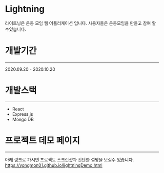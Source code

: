# Lightning
라이트닝은 운동 모임 웹 어플리케이션 입니다. 사용자들은 운동모임을 만들고 참여 할수있습니다.

# 개발기간
------
2020.09.20 - 2020.10.20

# 개발스택
------
* React
* Express.js
* Mongo DB

# 프로젝트 데모 페이지
------
아래 링크로 가시면 프로젝트 스크린샷과 간단한 설명을 보실수 있습니다.
https://yongmon01.github.io/lightningDemo.html


